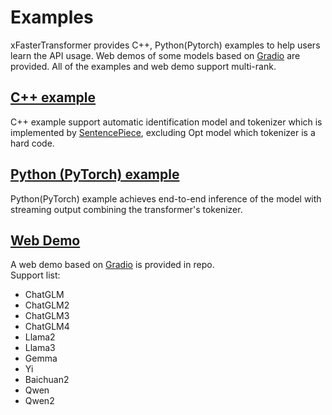 # Examples
xFasterTransformer provides C++, Python(Pytorch) examples to help users learn the API usage. Web demos of some models based on [Gradio](https://www.gradio.app/) are provided. All of the examples and web demo support multi-rank.

## [C++ example](cpp/README.md)
C++ example support automatic identification model and tokenizer which is implemented by [SentencePiece](https://github.com/google/sentencepiece), excluding Opt model which tokenizer is a hard code.

## [Python (PyTorch) example](pytorch/README.md)
Python(PyTorch) example achieves end-to-end inference of the model with streaming output combining the transformer's tokenizer.

## [Web Demo](web_demo/README.md)
A web demo based on [Gradio](https://www.gradio.app/) is provided in repo.  
Support list:
- ChatGLM
- ChatGLM2
- ChatGLM3
- ChatGLM4
- Llama2
- Llama3
- Gemma
- Yi
- Baichuan2
- Qwen
- Qwen2